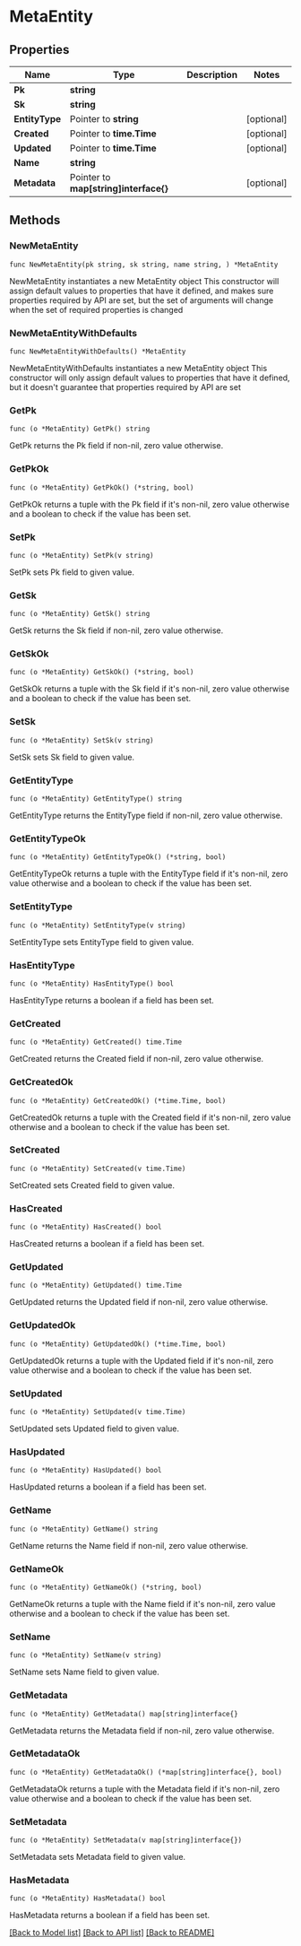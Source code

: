 # MetaEntity

## Properties

Name | Type | Description | Notes
------------ | ------------- | ------------- | -------------
**Pk** | **string** |  | 
**Sk** | **string** |  | 
**EntityType** | Pointer to **string** |  | [optional] 
**Created** | Pointer to **time.Time** |  | [optional] 
**Updated** | Pointer to **time.Time** |  | [optional] 
**Name** | **string** |  | 
**Metadata** | Pointer to **map[string]interface{}** |  | [optional] 

## Methods

### NewMetaEntity

`func NewMetaEntity(pk string, sk string, name string, ) *MetaEntity`

NewMetaEntity instantiates a new MetaEntity object
This constructor will assign default values to properties that have it defined,
and makes sure properties required by API are set, but the set of arguments
will change when the set of required properties is changed

### NewMetaEntityWithDefaults

`func NewMetaEntityWithDefaults() *MetaEntity`

NewMetaEntityWithDefaults instantiates a new MetaEntity object
This constructor will only assign default values to properties that have it defined,
but it doesn't guarantee that properties required by API are set

### GetPk

`func (o *MetaEntity) GetPk() string`

GetPk returns the Pk field if non-nil, zero value otherwise.

### GetPkOk

`func (o *MetaEntity) GetPkOk() (*string, bool)`

GetPkOk returns a tuple with the Pk field if it's non-nil, zero value otherwise
and a boolean to check if the value has been set.

### SetPk

`func (o *MetaEntity) SetPk(v string)`

SetPk sets Pk field to given value.


### GetSk

`func (o *MetaEntity) GetSk() string`

GetSk returns the Sk field if non-nil, zero value otherwise.

### GetSkOk

`func (o *MetaEntity) GetSkOk() (*string, bool)`

GetSkOk returns a tuple with the Sk field if it's non-nil, zero value otherwise
and a boolean to check if the value has been set.

### SetSk

`func (o *MetaEntity) SetSk(v string)`

SetSk sets Sk field to given value.


### GetEntityType

`func (o *MetaEntity) GetEntityType() string`

GetEntityType returns the EntityType field if non-nil, zero value otherwise.

### GetEntityTypeOk

`func (o *MetaEntity) GetEntityTypeOk() (*string, bool)`

GetEntityTypeOk returns a tuple with the EntityType field if it's non-nil, zero value otherwise
and a boolean to check if the value has been set.

### SetEntityType

`func (o *MetaEntity) SetEntityType(v string)`

SetEntityType sets EntityType field to given value.

### HasEntityType

`func (o *MetaEntity) HasEntityType() bool`

HasEntityType returns a boolean if a field has been set.

### GetCreated

`func (o *MetaEntity) GetCreated() time.Time`

GetCreated returns the Created field if non-nil, zero value otherwise.

### GetCreatedOk

`func (o *MetaEntity) GetCreatedOk() (*time.Time, bool)`

GetCreatedOk returns a tuple with the Created field if it's non-nil, zero value otherwise
and a boolean to check if the value has been set.

### SetCreated

`func (o *MetaEntity) SetCreated(v time.Time)`

SetCreated sets Created field to given value.

### HasCreated

`func (o *MetaEntity) HasCreated() bool`

HasCreated returns a boolean if a field has been set.

### GetUpdated

`func (o *MetaEntity) GetUpdated() time.Time`

GetUpdated returns the Updated field if non-nil, zero value otherwise.

### GetUpdatedOk

`func (o *MetaEntity) GetUpdatedOk() (*time.Time, bool)`

GetUpdatedOk returns a tuple with the Updated field if it's non-nil, zero value otherwise
and a boolean to check if the value has been set.

### SetUpdated

`func (o *MetaEntity) SetUpdated(v time.Time)`

SetUpdated sets Updated field to given value.

### HasUpdated

`func (o *MetaEntity) HasUpdated() bool`

HasUpdated returns a boolean if a field has been set.

### GetName

`func (o *MetaEntity) GetName() string`

GetName returns the Name field if non-nil, zero value otherwise.

### GetNameOk

`func (o *MetaEntity) GetNameOk() (*string, bool)`

GetNameOk returns a tuple with the Name field if it's non-nil, zero value otherwise
and a boolean to check if the value has been set.

### SetName

`func (o *MetaEntity) SetName(v string)`

SetName sets Name field to given value.


### GetMetadata

`func (o *MetaEntity) GetMetadata() map[string]interface{}`

GetMetadata returns the Metadata field if non-nil, zero value otherwise.

### GetMetadataOk

`func (o *MetaEntity) GetMetadataOk() (*map[string]interface{}, bool)`

GetMetadataOk returns a tuple with the Metadata field if it's non-nil, zero value otherwise
and a boolean to check if the value has been set.

### SetMetadata

`func (o *MetaEntity) SetMetadata(v map[string]interface{})`

SetMetadata sets Metadata field to given value.

### HasMetadata

`func (o *MetaEntity) HasMetadata() bool`

HasMetadata returns a boolean if a field has been set.


[[Back to Model list]](../README.md#documentation-for-models) [[Back to API list]](../README.md#documentation-for-api-endpoints) [[Back to README]](../README.md)


